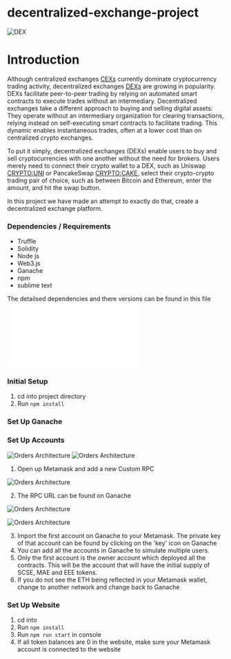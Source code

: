 # decentralized-exchange-project

![DEX](https://user-images.githubusercontent.com/83671629/138368750-a9cfd0ad-2577-425b-8450-04770c05be6a.jpg)

# Introduction 

Although centralized exchanges [CEXs](https://www.investopedia.com/tech/what-are-centralized-cryptocurrency-exchanges/) currently dominate cryptocurrency trading activity, decentralized exchanges [DEXs](https://www.investopedia.com/terms/d/decentralizedmarket.asp) are growing in popularity. DEXs facilitate peer-to-peer trading by relying on automated smart contracts to execute trades without an intermediary.
Decentralized exchanges take a different approach to buying and selling digital assets: They operate without an intermediary organization for clearing transactions, relying instead on self-executing smart contracts to facilitate trading. This dynamic enables instantaneous trades, often at a lower cost than on centralized crypto exchanges.

To put it simply, decentralized exchanges (DEXs) enable users to buy and sell cryptocurrencies with one another without the need for brokers. Users merely need to connect their crypto wallet to a DEX, such as Uniswap [CRYPTO:UNI](https://uniswap.org/) or PancakeSwap [CRYPTO:CAKE](https://pancakeswap.finance/), select their crypto-crypto trading pair of choice, such as between Bitcoin and Ethereum, enter the amount, and hit the swap button. 

In this project we have made an attempt to exactly do that, create a decentralized exchange platform.

### Dependencies / Requirements

- Truffle 
- Solidity 
- Node js
- Web3.js 
- Ganache 
- npm
- sublime text

The detailsed dependencies and there versions can be found in this file ![package.json
](/package.json)


### Initial Setup

1. cd into project directory
2. Run `npm install`


### Set Up Ganache



### Set Up Accounts

![Orders Architecture](./assets/ganache1.png) ![Orders Architecture](./assets/ganache2.png)

1. Open up Metamask and add a new Custom RPC

![Orders Architecture](./assets/ganache3.png)

2. The RPC URL can be found on Ganache

![Orders Architecture](./assets/ganache4.png)

![Orders Architecture](./assets/ganache.png)

3. Import the first account on Ganache to your Metamask. The private key of that account can be found by clicking on the 'key' icon on Ganache
4. You can add all the accounts in Ganache to simulate multiple users.
5. Only the first account is the owner account which deployed all the contracts. This will be the account that will have the initial supply of SCSE, MAE and EEE tokens.
6. If you do not see the ETH being reflected in your Metamask wallet, change to another network and change back to Ganache

### Set Up Website

1. cd into 
2. Run `npm install`
3. Run `npm run start` in console
4. If all token balances are 0 in the website, make sure your Metamask account is connected to the website

